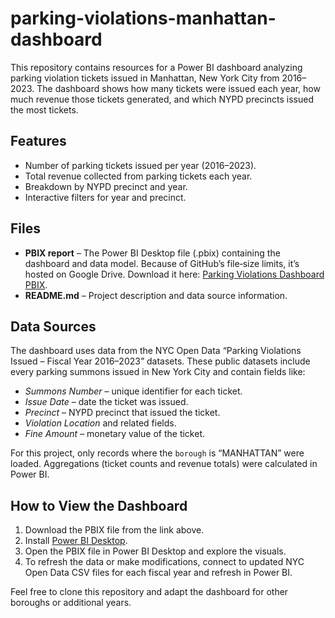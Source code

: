 # parking-violations-manhattan-dashboard

This repository contains resources for a Power BI dashboard analyzing parking violation tickets issued in Manhattan, New York City from 2016–2023. The dashboard shows how many tickets were issued each year, how much revenue those tickets generated, and which NYPD precincts issued the most tickets.

## Features

- Number of parking tickets issued per year (2016–2023).
- Total revenue collected from parking tickets each year.
- Breakdown by NYPD precinct and year.
- Interactive filters for year and precinct.

## Files

- **PBIX report** – The Power BI Desktop file (.pbix) containing the dashboard and data model. Because of GitHub’s file‑size limits, it’s hosted on Google Drive. Download it here: [Parking Violations Dashboard PBIX](https://drive.google.com/drive/folders/1H5fczE1lOmZmlU6alvYCoQPy8thY35cu?usp=drive_link).
- **README.md** – Project description and data source information.

## Data Sources

The dashboard uses data from the NYC Open Data “Parking Violations Issued – Fiscal Year 2016–2023” datasets. These public datasets include every parking summons issued in New York City and contain fields like:
- *Summons Number* – unique identifier for each ticket.
- *Issue Date* – date the ticket was issued.
- *Precinct* – NYPD precinct that issued the ticket.
- *Violation Location* and related fields.
- *Fine Amount* – monetary value of the ticket.

For this project, only records where the `borough` is “MANHATTAN” were loaded. Aggregations (ticket counts and revenue totals) were calculated in Power BI.

## How to View the Dashboard

1. Download the PBIX file from the link above.
2. Install [Power BI Desktop](https://powerbi.microsoft.com/desktop/).
3. Open the PBIX file in Power BI Desktop and explore the visuals.
4. To refresh the data or make modifications, connect to updated NYC Open Data CSV files for each fiscal year and refresh in Power BI.

Feel free to clone this repository and adapt the dashboard for other boroughs or additional years.
